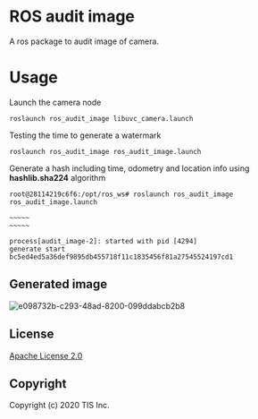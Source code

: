 # ROS audit image

A ros package to audit image of camera.


# Usage

Launch the camera node

```
roslaunch ros_audit_image libuvc_camera.launch
```

Testing the time to generate a watermark

```
roslaunch ros_audit_image ros_audit_image.launch
```

Generate a hash including time, odometry and location info using **hashlib.sha224** algorithm

```
root@28114219c6f6:/opt/ros_ws# roslaunch ros_audit_image ros_audit_image.launch

~~~~~
~~~~~

process[audit_image-2]: started with pid [4294]
generate start
bc5ed4ed5a36def9895db455718f11c1835456f81a27545524197cd1
```

## Generated image

![e098732b-c293-48ad-8200-099ddabcb2b8](https://user-images.githubusercontent.com/6661165/89149808-566dc080-d598-11ea-8dc2-6b3ff15f5431.png)


## License

[Apache License 2.0](/LICENSE)

## Copyright
Copyright (c) 2020 TIS Inc.
